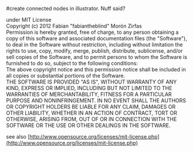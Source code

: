 #create connected nodes in illustrator. Nuff said?
  
under MIT License  
Copyright (c)  2012 Fabian "fabiantheblind" Morón Zirfas  
Permission is hereby granted, free of charge, to any person obtaining a copy of this
software and associated documentation files (the "Software"), to deal in the Software 
without restriction, including without limitation the rights to use, copy, modify, 
merge, publish, distribute, sublicense, and/or sell copies of the Software, and to 
permit persons to whom the Software is furnished to do so, subject to the following 
conditions:  
The above copyright notice and this permission notice shall be included in all copies 
or substantial portions of the Software.  
THE SOFTWARE IS PROVIDED "AS IS", WITHOUT WARRANTY OF ANY KIND, EXPRESS OR IMPLIED, 
INCLUDING BUT NOT LIMITED TO THE WARRANTIES OF MERCHANTABILITY, FITNESS FOR A 
PARTICULAR PURPOSE AND NONINFRINGEMENT. IN NO EVENT SHALL THE AUTHORS OR COPYRIGHT 
HOLDERS BE LIABLE FOR ANY CLAIM, DAMAGES OR OTHER LIABILITY, WHETHER IN AN ACTION OF 
CONTRACT, TORT OR OTHERWISE, ARISING FROM, OUT OF OR IN CONNECTION WITH THE SOFTWARE 
OR THE USE OR OTHER DEALINGS IN THE SOFTWARE.  
  
see also [http://www.opensource.org/licenses/mit-license.php](http://www.opensource.org/licenses/mit-license.php)  
